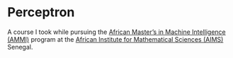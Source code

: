 # Perceptron 

A course I took while pursuing the [African Master’s in Machine Intelligence (AMMI)](https://aimsammi.org/) program at  the [ African Institute for Mathematical Sciences (AIMS)](https://aims-senegal.org/) Senegal.

